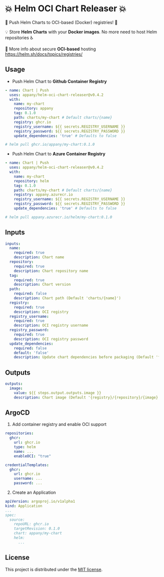 # 💥 Helm OCI Chart Releaser 💥

🚀 Push Helm Charts to OCI-based (Docker) registries! 🚀

💡 Store **Helm Charts** with your **Docker images**. No more need to host Helm repositories ♿

📝 More info about secure **OCI-based** hosting https://helm.sh/docs/topics/registries/

## Usage

- Push Helm Chart to **Github Container Registry**

```yaml
- name: Chart | Push
  uses: appany/helm-oci-chart-releaser@v0.4.2
  with:
    name: my-chart
    repository: appany
    tag: 0.1.0
    path: charts/my-chart # Default charts/{name}
    registry: ghcr.io
    registry_username: ${{ secrets.REGISTRY_USERNAME }}
    registry_password: ${{ secrets.REGISTRY_PASSWORD }}
    update_dependencies: 'true' # Defaults to false

# helm pull ghcr.io/appany/my-chart:0.1.0
```

- Push Helm Chart to **Azure Container Registry**
```yaml
- name: Chart | Push
  uses: appany/helm-oci-chart-releaser@v0.4.2
  with:
    name: my-chart
    repository: helm
    tag: 0.1.0
    path: charts/my-chart # Default charts/{name}
    registry: appany.azurecr.io
    registry_username: ${{ secrets.REGISTRY_USERNAME }}
    registry_password: ${{ secrets.REGISTRY_PASSWORD }}
    update_dependencies: 'true' # Defaults to false

# helm pull appany.azurecr.io/helm/my-chart:0.1.0
```

## Inputs

```yaml
inputs:
  name:
    required: true
    description: Chart name
  repository:
    required: true
    description: Chart repository name
  tag:
    required: true
    description: Chart version
  path:
    required: false
    description: Chart path (Default 'charts/{name}')
  registry:
    required: true
    description: OCI registry
  registry_username:
    required: true
    description: OCI registry username
  registry_password:
    required: true
    description: OCI registry password
  update_dependencies:
    required: false
    default: 'false'
    description: Update chart dependencies before packaging (Default 'false')
```

## Outputs

```yaml
outputs:
  image:
    value: ${{ steps.output.outputs.image }}
    description: Chart image (Default '{registry}/{repository}/{image}:{tag}')
```

## ArgoCD

1. Add container registry and enable OCI support
```yaml
repositories:
  ghcr:
    url: ghcr.io
    type: helm
    name: ...
    enableOCI: "true"

credentialTemplates:
  ghcr:
    url: ghcr.io
    username: ...
    password: ...
```

2. Create an Application
```yaml
apiVersion: argoproj.io/v1alpha1
kind: Application
...
spec:
  source:
    repoURL: ghcr.io
    targetRevision: 0.1.0
    chart: appany/my-chart
    helm:
      ...
```

## License

This project is distributed under the [MIT license](LICENSE.md).
